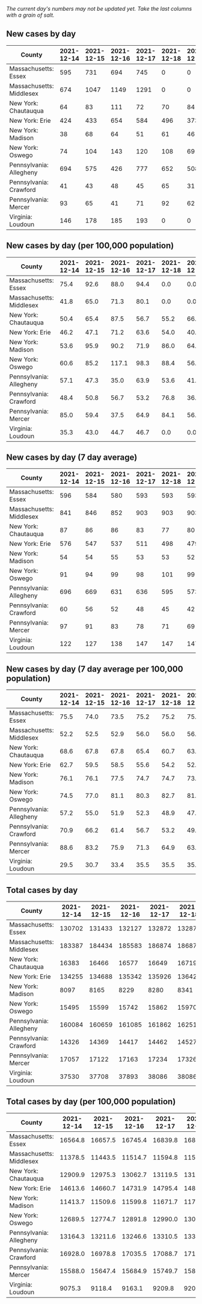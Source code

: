 _The current day's numbers may not be updated yet. Take the last columns with a grain of salt._
## New cases by day

| County | 2021-12-14 | 2021-12-15 | 2021-12-16 | 2021-12-17 | 2021-12-18 | 2021-12-19 | 2021-12-20 |
| --- | --- | --- | --- | --- | --- | --- | --- |
| Massachusetts: Essex | 595 | 731 | 694 | 745 | 0 | 0 |  |
| Massachusetts: Middlesex | 674 | 1047 | 1149 | 1291 | 0 | 0 |  |
| New York: Chautauqua | 64 | 83 | 111 | 72 | 70 | 84 |  |
| New York: Erie | 424 | 433 | 654 | 584 | 496 | 373 |  |
| New York: Madison | 38 | 68 | 64 | 51 | 61 | 46 |  |
| New York: Oswego | 74 | 104 | 143 | 120 | 108 | 69 |  |
| Pennsylvania: Allegheny | 694 | 575 | 426 | 777 | 652 | 508 |  |
| Pennsylvania: Crawford | 41 | 43 | 48 | 45 | 65 | 31 |  |
| Pennsylvania: Mercer | 93 | 65 | 41 | 71 | 92 | 62 |  |
| Virginia: Loudoun | 146 | 178 | 185 | 193 | 0 | 0 |  |

## New cases by day (per 100,000 population)

| County | 2021-12-14 | 2021-12-15 | 2021-12-16 | 2021-12-17 | 2021-12-18 | 2021-12-19 | 2021-12-20 |
| --- | --- | --- | --- | --- | --- | --- | --- |
| Massachusetts: Essex | 75.4 | 92.6 | 88.0 | 94.4 | 0.0 | 0.0 |  |
| Massachusetts: Middlesex | 41.8 | 65.0 | 71.3 | 80.1 | 0.0 | 0.0 |  |
| New York: Chautauqua | 50.4 | 65.4 | 87.5 | 56.7 | 55.2 | 66.2 |  |
| New York: Erie | 46.2 | 47.1 | 71.2 | 63.6 | 54.0 | 40.6 |  |
| New York: Madison | 53.6 | 95.9 | 90.2 | 71.9 | 86.0 | 64.8 |  |
| New York: Oswego | 60.6 | 85.2 | 117.1 | 98.3 | 88.4 | 56.5 |  |
| Pennsylvania: Allegheny | 57.1 | 47.3 | 35.0 | 63.9 | 53.6 | 41.8 |  |
| Pennsylvania: Crawford | 48.4 | 50.8 | 56.7 | 53.2 | 76.8 | 36.6 |  |
| Pennsylvania: Mercer | 85.0 | 59.4 | 37.5 | 64.9 | 84.1 | 56.7 |  |
| Virginia: Loudoun | 35.3 | 43.0 | 44.7 | 46.7 | 0.0 | 0.0 |  |

## New cases by day (7 day average)

| County | 2021-12-14 | 2021-12-15 | 2021-12-16 | 2021-12-17 | 2021-12-18 | 2021-12-19 | 2021-12-20 |
| --- | --- | --- | --- | --- | --- | --- | --- |
| Massachusetts: Essex | 596 | 584 | 580 | 593 | 593 | 593 |  |
| Massachusetts: Middlesex | 841 | 846 | 852 | 903 | 903 | 903 |  |
| New York: Chautauqua | 87 | 86 | 86 | 83 | 77 | 80 |  |
| New York: Erie | 576 | 547 | 537 | 511 | 498 | 479 |  |
| New York: Madison | 54 | 54 | 55 | 53 | 53 | 52 |  |
| New York: Oswego | 91 | 94 | 99 | 98 | 101 | 99 |  |
| Pennsylvania: Allegheny | 696 | 669 | 631 | 636 | 595 | 573 |  |
| Pennsylvania: Crawford | 60 | 56 | 52 | 48 | 45 | 42 |  |
| Pennsylvania: Mercer | 97 | 91 | 83 | 78 | 71 | 69 |  |
| Virginia: Loudoun | 122 | 127 | 138 | 147 | 147 | 147 |  |

## New cases by day (7 day average per 100,000 population)

| County | 2021-12-14 | 2021-12-15 | 2021-12-16 | 2021-12-17 | 2021-12-18 | 2021-12-19 | 2021-12-20 |
| --- | --- | --- | --- | --- | --- | --- | --- |
| Massachusetts: Essex | 75.5 | 74.0 | 73.5 | 75.2 | 75.2 | 75.2 |  |
| Massachusetts: Middlesex | 52.2 | 52.5 | 52.9 | 56.0 | 56.0 | 56.0 |  |
| New York: Chautauqua | 68.6 | 67.8 | 67.8 | 65.4 | 60.7 | 63.0 |  |
| New York: Erie | 62.7 | 59.5 | 58.5 | 55.6 | 54.2 | 52.1 |  |
| New York: Madison | 76.1 | 76.1 | 77.5 | 74.7 | 74.7 | 73.3 |  |
| New York: Oswego | 74.5 | 77.0 | 81.1 | 80.3 | 82.7 | 81.1 |  |
| Pennsylvania: Allegheny | 57.2 | 55.0 | 51.9 | 52.3 | 48.9 | 47.1 |  |
| Pennsylvania: Crawford | 70.9 | 66.2 | 61.4 | 56.7 | 53.2 | 49.6 |  |
| Pennsylvania: Mercer | 88.6 | 83.2 | 75.9 | 71.3 | 64.9 | 63.1 |  |
| Virginia: Loudoun | 29.5 | 30.7 | 33.4 | 35.5 | 35.5 | 35.5 |  |

## Total cases by day

| County | 2021-12-14 | 2021-12-15 | 2021-12-16 | 2021-12-17 | 2021-12-18 | 2021-12-19 | 2021-12-20 |
| --- | --- | --- | --- | --- | --- | --- | --- |
| Massachusetts: Essex | 130702 | 131433 | 132127 | 132872 | 132872 | 132872 |  |
| Massachusetts: Middlesex | 183387 | 184434 | 185583 | 186874 | 186874 | 186874 |  |
| New York: Chautauqua | 16383 | 16466 | 16577 | 16649 | 16719 | 16803 |  |
| New York: Erie | 134255 | 134688 | 135342 | 135926 | 136422 | 136795 |  |
| New York: Madison | 8097 | 8165 | 8229 | 8280 | 8341 | 8387 |  |
| New York: Oswego | 15495 | 15599 | 15742 | 15862 | 15970 | 16039 |  |
| Pennsylvania: Allegheny | 160084 | 160659 | 161085 | 161862 | 162514 | 163022 |  |
| Pennsylvania: Crawford | 14326 | 14369 | 14417 | 14462 | 14527 | 14558 |  |
| Pennsylvania: Mercer | 17057 | 17122 | 17163 | 17234 | 17326 | 17388 |  |
| Virginia: Loudoun | 37530 | 37708 | 37893 | 38086 | 38086 | 38086 |  |

## Total cases by day (per 100,000 population)

| County | 2021-12-14 | 2021-12-15 | 2021-12-16 | 2021-12-17 | 2021-12-18 | 2021-12-19 | 2021-12-20 |
| --- | --- | --- | --- | --- | --- | --- | --- |
| Massachusetts: Essex | 16564.8 | 16657.5 | 16745.4 | 16839.8 | 16839.8 | 16839.8 |  |
| Massachusetts: Middlesex | 11378.5 | 11443.5 | 11514.7 | 11594.8 | 11594.8 | 11594.8 |  |
| New York: Chautauqua | 12909.9 | 12975.3 | 13062.7 | 13119.5 | 13174.6 | 13240.8 |  |
| New York: Erie | 14613.6 | 14660.7 | 14731.9 | 14795.4 | 14849.4 | 14890.0 |  |
| New York: Madison | 11413.7 | 11509.6 | 11599.8 | 11671.7 | 11757.7 | 11822.5 |  |
| New York: Oswego | 12689.5 | 12774.7 | 12891.8 | 12990.0 | 13078.5 | 13135.0 |  |
| Pennsylvania: Allegheny | 13164.3 | 13211.6 | 13246.6 | 13310.5 | 13364.1 | 13405.9 |  |
| Pennsylvania: Crawford | 16928.0 | 16978.8 | 17035.5 | 17088.7 | 17165.5 | 17202.1 |  |
| Pennsylvania: Mercer | 15588.0 | 15647.4 | 15684.9 | 15749.7 | 15833.8 | 15890.5 |  |
| Virginia: Loudoun | 9075.3 | 9118.4 | 9163.1 | 9209.8 | 9209.8 | 9209.8 |  |
